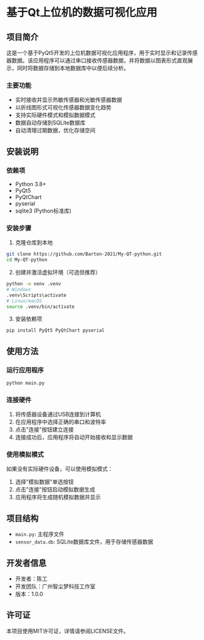 # 基于Qt上位机的数据可视化应用

## 项目简介
这是一个基于PyQt5开发的上位机数据可视化应用程序，用于实时显示和记录传感器数据。该应用程序可以通过串口接收传感器数据，并将数据以图表形式直观展示，同时将数据存储到本地数据库中以便后续分析。

### 主要功能
- 实时接收并显示热敏传感器和光敏传感器数据
- 以折线图形式可视化传感器数据变化趋势
- 支持实际硬件模式和模拟数据模式
- 数据自动存储到SQLite数据库
- 自动清理过期数据，优化存储空间

## 安装说明

### 依赖项
- Python 3.8+
- PyQt5
- PyQtChart
- pyserial
- sqlite3 (Python标准库)

### 安装步骤
1. 克隆仓库到本地
```bash
git clone https://github.com/Barton-2021/My-QT-python.git
cd My-QT-python
```

2. 创建并激活虚拟环境（可选但推荐）
```bash
python -m venv .venv
# Windows
.venv\Scripts\activate
# Linux/macOS
source .venv/bin/activate
```

3. 安装依赖项
```bash
pip install PyQt5 PyQtChart pyserial
```

## 使用方法

### 运行应用程序
```bash
python main.py
```

### 连接硬件
1. 将传感器设备通过USB连接到计算机
2. 在应用程序中选择正确的串口和波特率
3. 点击"连接"按钮建立连接
4. 连接成功后，应用程序将自动开始接收和显示数据

### 使用模拟模式
如果没有实际硬件设备，可以使用模拟模式：
1. 选择"模拟数据"单选按钮
2. 点击"连接"按钮启动模拟数据生成
3. 应用程序将生成随机模拟数据并显示

## 项目结构
- `main.py`: 主程序文件
- `sensor_data.db`: SQLite数据库文件，用于存储传感器数据

## 开发者信息
- 开发者：陈工
- 开发团队：广州智尘梦科技工作室
- 版本：1.0.0

## 许可证
本项目使用MIT许可证，详情请参阅LICENSE文件。